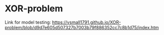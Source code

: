 # XOR-problem
Link for model testing: https://vsmall1791.github.io/XOR-problem/blob/d9d7e605d507327b7003b79f886352cc7c8b1d75/index.htm
